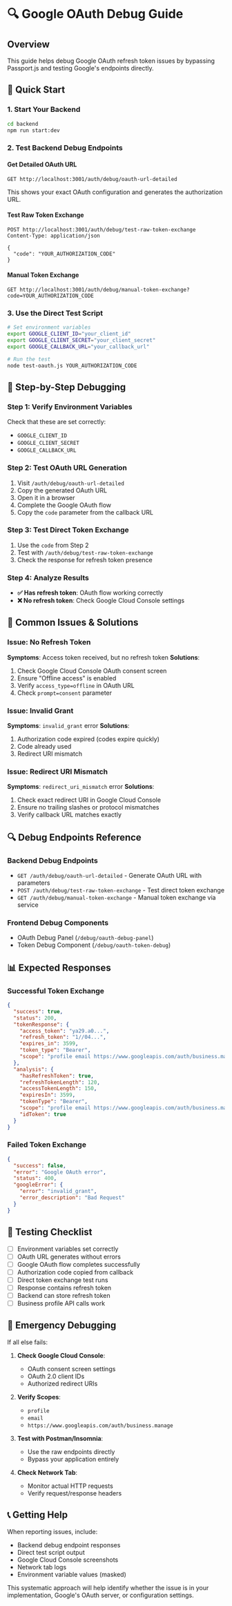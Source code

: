 # 🔍 Google OAuth Debug Guide

## Overview
This guide helps debug Google OAuth refresh token issues by bypassing Passport.js and testing Google's endpoints directly.

## 🚀 Quick Start

### 1. Start Your Backend
```bash
cd backend
npm run start:dev
```

### 2. Test Backend Debug Endpoints

#### Get Detailed OAuth URL
```
GET http://localhost:3001/auth/debug/oauth-url-detailed
```
This shows your exact OAuth configuration and generates the authorization URL.

#### Test Raw Token Exchange
```
POST http://localhost:3001/auth/debug/test-raw-token-exchange
Content-Type: application/json

{
  "code": "YOUR_AUTHORIZATION_CODE"
}
```

#### Manual Token Exchange
```
GET http://localhost:3001/auth/debug/manual-token-exchange?code=YOUR_AUTHORIZATION_CODE
```

### 3. Use the Direct Test Script
```bash
# Set environment variables
export GOOGLE_CLIENT_ID="your_client_id"
export GOOGLE_CLIENT_SECRET="your_client_secret"
export GOOGLE_CALLBACK_URL="your_callback_url"

# Run the test
node test-oauth.js YOUR_AUTHORIZATION_CODE
```

## 🔧 Step-by-Step Debugging

### Step 1: Verify Environment Variables
Check that these are set correctly:
- `GOOGLE_CLIENT_ID`
- `GOOGLE_CLIENT_SECRET` 
- `GOOGLE_CALLBACK_URL`

### Step 2: Test OAuth URL Generation
1. Visit `/auth/debug/oauth-url-detailed`
2. Copy the generated OAuth URL
3. Open it in a browser
4. Complete the Google OAuth flow
5. Copy the `code` parameter from the callback URL

### Step 3: Test Direct Token Exchange
1. Use the `code` from Step 2
2. Test with `/auth/debug/test-raw-token-exchange`
3. Check the response for refresh token presence

### Step 4: Analyze Results
- **✅ Has refresh token**: OAuth flow working correctly
- **❌ No refresh token**: Check Google Cloud Console settings

## 🐛 Common Issues & Solutions

### Issue: No Refresh Token
**Symptoms**: Access token received, but no refresh token
**Solutions**:
1. Check Google Cloud Console OAuth consent screen
2. Ensure "Offline access" is enabled
3. Verify `access_type=offline` in OAuth URL
4. Check `prompt=consent` parameter

### Issue: Invalid Grant
**Symptoms**: `invalid_grant` error
**Solutions**:
1. Authorization code expired (codes expire quickly)
2. Code already used
3. Redirect URI mismatch

### Issue: Redirect URI Mismatch
**Symptoms**: `redirect_uri_mismatch` error
**Solutions**:
1. Check exact redirect URI in Google Cloud Console
2. Ensure no trailing slashes or protocol mismatches
3. Verify callback URL matches exactly

## 🔍 Debug Endpoints Reference

### Backend Debug Endpoints
- `GET /auth/debug/oauth-url-detailed` - Generate OAuth URL with parameters
- `POST /auth/debug/test-raw-token-exchange` - Test direct token exchange
- `GET /auth/debug/manual-token-exchange` - Manual token exchange via service

### Frontend Debug Components
- OAuth Debug Panel (`/debug/oauth-debug-panel`)
- Token Debug Component (`/debug/oauth-token-debug`)

## 📊 Expected Responses

### Successful Token Exchange
```json
{
  "success": true,
  "status": 200,
  "tokenResponse": {
    "access_token": "ya29.a0...",
    "refresh_token": "1//04...",
    "expires_in": 3599,
    "token_type": "Bearer",
    "scope": "profile email https://www.googleapis.com/auth/business.manage"
  },
  "analysis": {
    "hasRefreshToken": true,
    "refreshTokenLength": 120,
    "accessTokenLength": 150,
    "expiresIn": 3599,
    "tokenType": "Bearer",
    "scope": "profile email https://www.googleapis.com/auth/business.manage",
    "idToken": true
  }
}
```

### Failed Token Exchange
```json
{
  "success": false,
  "error": "Google OAuth error",
  "status": 400,
  "googleError": {
    "error": "invalid_grant",
    "error_description": "Bad Request"
  }
}
```

## 🎯 Testing Checklist

- [ ] Environment variables set correctly
- [ ] OAuth URL generates without errors
- [ ] Google OAuth flow completes successfully
- [ ] Authorization code copied from callback
- [ ] Direct token exchange test runs
- [ ] Response contains refresh token
- [ ] Backend can store refresh token
- [ ] Business profile API calls work

## 🚨 Emergency Debugging

If all else fails:

1. **Check Google Cloud Console**:
   - OAuth consent screen settings
   - OAuth 2.0 client IDs
   - Authorized redirect URIs

2. **Verify Scopes**:
   - `profile`
   - `email` 
   - `https://www.googleapis.com/auth/business.manage`

3. **Test with Postman/Insomnia**:
   - Use the raw endpoints directly
   - Bypass your application entirely

4. **Check Network Tab**:
   - Monitor actual HTTP requests
   - Verify request/response headers

## 📞 Getting Help

When reporting issues, include:
- Backend debug endpoint responses
- Direct test script output
- Google Cloud Console screenshots
- Network tab logs
- Environment variable values (masked)

This systematic approach will help identify whether the issue is in your implementation, Google's OAuth server, or configuration settings.
